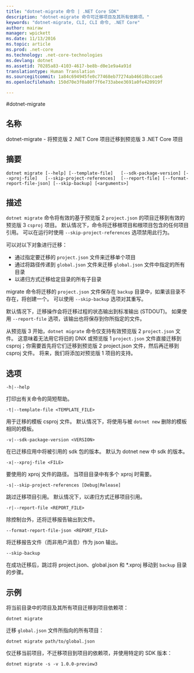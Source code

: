 ```yaml
---
title: "dotnet-migrate 命令 | .NET Core SDK"
description: "dotnet-migrate 命令可迁移项目及其所有依赖项。"
keywords: "dotnet-migrate, CLI, CLI 命令, .NET Core"
author: mairaw
manager: wpickett
ms.date: 11/13/2016
ms.topic: article
ms.prod: .net-core
ms.technology: .net-core-technologies
ms.devlang: dotnet
ms.assetid: 70285a83-4103-4617-be8b-d0e1e9a4a91d
translationtype: Human Translation
ms.sourcegitcommit: 1a84c694945fe0c77468eb77274ab46618bccae6
ms.openlocfilehash: 150d70e3f0a80f7f6e733abee3691a0fe420919f

---
```


#<a name="dotnet-migrate"></a>dotnet-migrate

## <a name="name"></a>名称 
dotnet-migrate - 将预览版 2 .NET Core 项目迁移到预览版 3 .NET Core 项目

## <a name="synopsis"></a>摘要

`dotnet migrate [--help] [--template-file]  
    [--sdk-package-version] [--xproj-file]  
    [--skip-project-references]  [--report-file] [--format-report-file-json]
    [--skip-backup]
    [<arguments>]`

## <a name="description"></a>描述
`dotnet migrate` 命令将有效的基于预览版 2 `project.json` 的项目迁移到有效的预览版 3 `csproj` 项目。 默认情况下，命令将迁移根项目和根项目包含的任何项目引用。 可以在运行时使用 `--skip-project-references` 选项禁用此行为。 

可以对以下对象进行迁移：

* 通过指定要迁移的 `project.json` 文件来迁移单个项目
* 通过将路径传递到 `global.json` 文件来迁移 `global.json` 文件中指定的所有目录
* 以递归方式迁移给定目录的所有子目录 

migrate 命令将迁移的 `project.json` 文件保存在 `backup` 目录中，如果该目录不存在，将创建一个。 可以使用 `--skip-backup` 选项对其重写。 

默认情况下，迁移操作会将迁移过程的状态输出到标准输出 (STDOUT)。 如果使用 `--report-file` 选项，该输出也将保存到你所指定的文件。 

从预览版 3 开始，`dotnet migrate` 命令仅支持有效预览版 2 `project.json` 文件。 这意味着无法用它将旧的 DNX 或预览版 1 `project.json` 文件直接迁移到 csproj；你需要首先将它们迁移到预览版 2 project.json 文件，然后再迁移到 csproj 文件。 将来，我们将添加对预览版 1 项目的支持。 

## <a name="options"></a>选项

`-h|--help`

打印出有关命令的简短帮助。  

`-t|--template-file <TEMPLATE_FILE>`

用于迁移的模板 csproj 文件。 默认情况下，将使用与被 `dotnet new` 删除的模板相同的模板。 

`-v|--sdk-package-version <VERSION>`

在已迁移应用中将被引用的 sdk 包的版本。 默认为 dotnet new 中 sdk 的版本。

`-x|--xproj-file <FILE>`

要使用的 xproj 文件的路径。 当项目目录中有多个 xproj 时需要。

`-s|--skip-project-references [Debug|Release]`

跳过迁移项目引用。 默认情况下，以递归方式迁移项目引用。

`-r|--report-file <REPORT_FILE>`

除控制台外，还将迁移报告输出到文件。

`--format-report-file-json <REPORT_FILE>`

将迁移报告文件（而非用户消息）作为 json 输出。

`--skip-backup`

在成功迁移后，跳过将 project.json、global.json 和 \*.xproj 移动到 `backup` 目录的步骤。

## <a name="examples"></a>示例

将当前目录中的项目及其所有项目迁移到项目依赖项：

`dotnet migrate`

迁移 `global.json` 文件所指向的所有项目：

`dotnet migrate path/to/global.json`

仅迁移当前项目，不迁移项目到项目的依赖项，并使用特定的 SDK 版本：

`dotnet migrate -s -v 1.0.0-preview3`




<!--HONumber=Nov16_HO3-->


